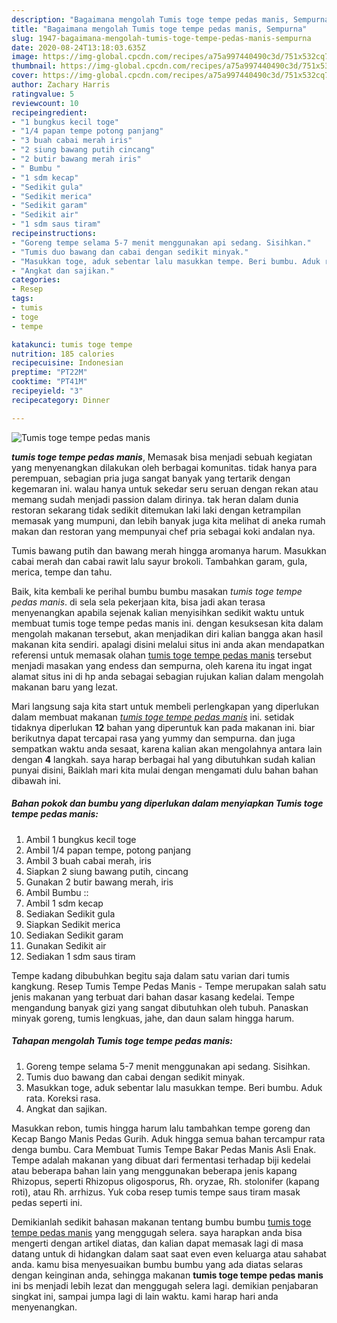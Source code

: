 ```yaml
---
description: "Bagaimana mengolah Tumis toge tempe pedas manis, Sempurna"
title: "Bagaimana mengolah Tumis toge tempe pedas manis, Sempurna"
slug: 1947-bagaimana-mengolah-tumis-toge-tempe-pedas-manis-sempurna
date: 2020-08-24T13:18:03.635Z
image: https://img-global.cpcdn.com/recipes/a75a997440490c3d/751x532cq70/tumis-toge-tempe-pedas-manis-foto-resep-utama.jpg
thumbnail: https://img-global.cpcdn.com/recipes/a75a997440490c3d/751x532cq70/tumis-toge-tempe-pedas-manis-foto-resep-utama.jpg
cover: https://img-global.cpcdn.com/recipes/a75a997440490c3d/751x532cq70/tumis-toge-tempe-pedas-manis-foto-resep-utama.jpg
author: Zachary Harris
ratingvalue: 5
reviewcount: 10
recipeingredient:
- "1 bungkus kecil toge"
- "1/4 papan tempe potong panjang"
- "3 buah cabai merah iris"
- "2 siung bawang putih cincang"
- "2 butir bawang merah iris"
- " Bumbu "
- "1 sdm kecap"
- "Sedikit gula"
- "Sedikit merica"
- "Sedikit garam"
- "Sedikit air"
- "1 sdm saus tiram"
recipeinstructions:
- "Goreng tempe selama 5-7 menit menggunakan api sedang. Sisihkan."
- "Tumis duo bawang dan cabai dengan sedikit minyak."
- "Masukkan toge, aduk sebentar lalu masukkan tempe. Beri bumbu. Aduk rata. Koreksi rasa."
- "Angkat dan sajikan."
categories:
- Resep
tags:
- tumis
- toge
- tempe

katakunci: tumis toge tempe 
nutrition: 185 calories
recipecuisine: Indonesian
preptime: "PT22M"
cooktime: "PT41M"
recipeyield: "3"
recipecategory: Dinner

---
```



![Tumis toge tempe pedas manis](https://img-global.cpcdn.com/recipes/a75a997440490c3d/751x532cq70/tumis-toge-tempe-pedas-manis-foto-resep-utama.jpg)

<b><i>tumis toge tempe pedas manis</i></b>, Memasak bisa menjadi sebuah kegiatan yang menyenangkan dilakukan oleh berbagai komunitas. tidak hanya para perempuan, sebagian pria juga sangat banyak yang tertarik dengan kegemaran ini. walau hanya untuk sekedar seru seruan dengan rekan atau memang sudah menjadi passion dalam dirinya. tak heran dalam dunia restoran sekarang tidak sedikit ditemukan laki laki dengan ketrampilan memasak yang mumpuni, dan lebih banyak juga kita melihat di aneka rumah makan dan restoran yang mempunyai chef pria sebagai koki andalan nya.

Tumis bawang putih dan bawang merah hingga aromanya harum. Masukkan cabai merah dan cabai rawit lalu sayur brokoli. Tambahkan garam, gula, merica, tempe dan tahu.

Baik, kita kembali ke perihal bumbu bumbu masakan <i>tumis toge tempe pedas manis</i>. di sela sela pekerjaan kita, bisa jadi akan terasa menyenangkan apabila sejenak kalian menyisihkan sedikit waktu untuk membuat tumis toge tempe pedas manis ini. dengan kesuksesan kita dalam mengolah makanan tersebut, akan menjadikan diri kalian bangga akan hasil makanan kita sendiri. apalagi disini melalui situs ini anda akan mendapatkan referensi untuk memasak olahan <u>tumis toge tempe pedas manis</u> tersebut menjadi masakan yang endess dan sempurna, oleh karena itu ingat ingat alamat situs ini di hp anda sebagai sebagian rujukan kalian dalam mengolah makanan baru yang lezat.


Mari langsung saja kita start untuk membeli perlengkapan yang diperlukan dalam membuat makanan <u><i>tumis toge tempe pedas manis</i></u> ini. setidak tidaknya diperlukan <b>12</b> bahan yang diperuntuk kan pada makanan ini. biar berikutnya dapat tercapai rasa yang yummy dan sempurna. dan juga sempatkan waktu anda sesaat, karena kalian akan mengolahnya antara lain dengan <b>4</b> langkah. saya harap berbagai hal yang dibutuhkan sudah kalian punyai disini, Baiklah mari kita mulai dengan mengamati dulu bahan bahan dibawah ini.

<!--inarticleads1-->

##### Bahan pokok dan bumbu yang diperlukan dalam menyiapkan Tumis toge tempe pedas manis:

1. Ambil 1 bungkus kecil toge
1. Ambil 1/4 papan tempe, potong panjang
1. Ambil 3 buah cabai merah, iris
1. Siapkan 2 siung bawang putih, cincang
1. Gunakan 2 butir bawang merah, iris
1. Ambil  Bumbu ::
1. Ambil 1 sdm kecap
1. Sediakan Sedikit gula
1. Siapkan Sedikit merica
1. Sediakan Sedikit garam
1. Gunakan Sedikit air
1. Sediakan 1 sdm saus tiram


Tempe kadang dibubuhkan begitu saja dalam satu varian dari tumis kangkung. Resep Tumis Tempe Pedas Manis - Tempe merupakan salah satu jenis makanan yang terbuat dari bahan dasar kasang kedelai. Tempe mengandung banyak gizi yang sangat dibutuhkan oleh tubuh. Panaskan minyak goreng, tumis lengkuas, jahe, dan daun salam hingga harum. 

<!--inarticleads2-->

##### Tahapan mengolah Tumis toge tempe pedas manis:

1. Goreng tempe selama 5-7 menit menggunakan api sedang. Sisihkan.
1. Tumis duo bawang dan cabai dengan sedikit minyak.
1. Masukkan toge, aduk sebentar lalu masukkan tempe. Beri bumbu. Aduk rata. Koreksi rasa.
1. Angkat dan sajikan.


Masukkan rebon, tumis hingga harum lalu tambahkan tempe goreng dan Kecap Bango Manis Pedas Gurih. Aduk hingga semua bahan tercampur rata denga bumbu. Cara Membuat Tumis Tempe Bakar Pedas Manis Asli Enak. Tempe adalah makanan yang dibuat dari fermentasi terhadap biji kedelai atau beberapa bahan lain yang menggunakan beberapa jenis kapang Rhizopus, seperti Rhizopus oligosporus, Rh. oryzae, Rh. stolonifer (kapang roti), atau Rh. arrhizus. Yuk coba resep tumis tempe saus tiram masak pedas seperti ini. 

Demikianlah sedikit bahasan makanan tentang bumbu bumbu <u>tumis toge tempe pedas manis</u> yang menggugah selera. saya harapkan anda bisa mengerti dengan artikel diatas, dan kalian dapat memasak lagi di masa datang untuk di hidangkan dalam saat saat even even keluarga atau sahabat anda. kamu bisa menyesuaikan bumbu bumbu yang ada diatas selaras dengan keinginan anda, sehingga makanan <b>tumis toge tempe pedas manis</b> ini bs menjadi lebih lezat dan menggugah selera lagi. demikian penjabaran singkat ini, sampai jumpa lagi di lain waktu. kami harap hari anda menyenangkan.
